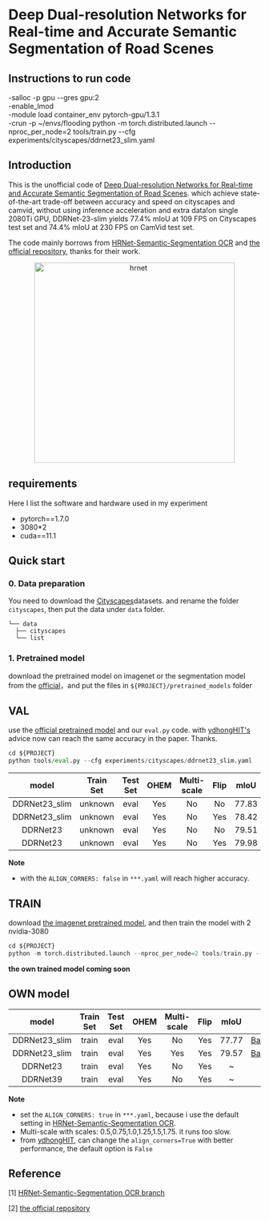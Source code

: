 # Deep Dual-resolution Networks for Real-time and Accurate Semantic Segmentation of Road Scenes
## Instructions to run code

-salloc -p gpu --gres gpu:2  
-enable_lmod  
-module load container_env pytorch-gpu/1.3.1  
-crun -p ~/envs/flooding python -m torch.distributed.launch --nproc_per_node=2 tools/train.py --cfg experiments/cityscapes/ddrnet23_slim.yaml  


## Introduction
This is the unofficial code of [Deep Dual-resolution Networks for Real-time and Accurate Semantic Segmentation of Road Scenes](https://arxiv.org/pdf/2101.06085.pdf). which achieve state-of-the-art trade-off between accuracy and speed on cityscapes and camvid, without using inference acceleration and extra data!on single 2080Ti GPU, DDRNet-23-slim yields 77.4% mIoU at 109 FPS on Cityscapes test set and 74.4% mIoU at 230 FPS on CamVid test set.

The code mainly borrows from [HRNet-Semantic-Segmentation OCR](https://github.com/HRNet/HRNet-Semantic-Segmentation/tree/HRNet-OCR) and [the official repository](https://github.com/ydhongHIT/DDRNet), thanks for their work.


<!-- ![](figures/ddrnet.png) -->
<figure>
  <text-align: center;>
  <center>
  <img src="./figures/ddrnet.png" alt="hrnet" title="" width="400" height="400" />
  </center>
</figcaption>
</figure>

## requirements
Here I list the software and hardware used in my experiment
- pytorch==1.7.0
- 3080*2
- cuda==11.1

## Quick start

### 0. Data preparation

You need to download the [Cityscapes](https://www.cityscapes-dataset.com/)datasets. and rename the folder `cityscapes`, then put the data under `data` folder. 
```
└── data
  ├── cityscapes
  └── list
```

### 1. Pretrained model

download the pretrained model on imagenet or the segmentation model from the [official](https://github.com/ydhongHIT/DDRNet)，and put the files in `${PROJECT}/pretrained_models` folder


## VAL

use the [official pretrained model](https://github.com/ydhongHIT/DDRNet) and our `eval.py` code. with [ydhongHIT's](https://github.com/ydhongHIT) advice now can reach the same accuracy in the paper. Thanks.

```python
cd ${PROJECT}
python tools/eval.py --cfg experiments/cityscapes/ddrnet23_slim.yaml
```

| model | Train Set | Test Set | OHEM | Multi-scale| Flip | mIoU | Link |
| :--: | :--: | :--: | :--: | :--: | :--: | :--: | :--: |
| DDRNet23_slim | unknown | eval | Yes | No | No | 77.83 | [official](https://github.com/ydhongHIT/DDRNet) |
| DDRNet23_slim | unknown | eval | Yes | No | Yes| 78.42 | [official](https://github.com/ydhongHIT/DDRNet) |
| DDRNet23      | unknown | eval | Yes | No | No | 79.51 | [official](https://github.com/ydhongHIT/DDRNet) |
| DDRNet23      | unknown | eval | Yes | No | Yes| 79.98 | [official](https://github.com/ydhongHIT/DDRNet) |


**Note**
- with the `ALIGN_CORNERS: false` in `***.yaml` will reach higher accuracy.


## TRAIN

download [the imagenet pretrained model](https://github.com/ydhongHIT/DDRNet), and then train the model with 2 nvidia-3080

```python
cd ${PROJECT}
python -m torch.distributed.launch --nproc_per_node=2 tools/train.py --cfg experiments/cityscapes/ddrnet23_slim.yaml
```

**the own trained model coming soon**

## OWN model
| model | Train Set | Test Set | OHEM | Multi-scale| Flip | mIoU | Link |
| :--: | :--: | :--: | :--: | :--: | :--: | :--: | :--: |
| DDRNet23_slim | train | eval | Yes | No | Yes | 77.77 | [Baidu/password:it2s](https://pan.baidu.com/s/17pOOTc-HBG6TNf4k_cn4VA) |
| DDRNet23_slim | train | eval | Yes | Yes| Yes | 79.57 | [Baidu/password:it2s](https://pan.baidu.com/s/17pOOTc-HBG6TNf4k_cn4VA) |
| DDRNet23      | train | eval | Yes | No | Yes | ~ | None |
| DDRNet39      | train | eval | Yes | No | Yes | ~ | None |

**Note**
- set the `ALIGN_CORNERS: true` in `***.yaml`, because i use the default setting in [HRNet-Semantic-Segmentation OCR](https://github.com/HRNet/HRNet-Semantic-Segmentation/tree/HRNet-OCR).
- Multi-scale with scales: 0.5,0.75,1.0,1.25,1.5,1.75. it runs too slow.
- from [ydhongHIT](https://github.com/ydhongHIT), can change the `align_corners=True` with better performance, the default option is `False`

## Reference
[1] [HRNet-Semantic-Segmentation OCR branch](https://github.com/HRNet/HRNet-Semantic-Segmentation/tree/HRNet-OCR) 

[2] [the official repository](https://github.com/ydhongHIT/DDRNet)

